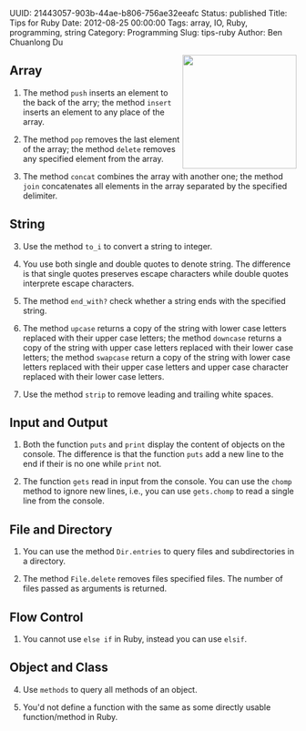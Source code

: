 UUID: 21443057-903b-44ae-b806-756ae32eeafc
Status: published
Title: Tips for Ruby
Date: 2012-08-25 00:00:00
Tags: array, IO, Ruby, programming, string
Category: Programming
Slug: tips-ruby
Author: Ben Chuanlong Du

<img src="http://dclong.github.io/media/ruby/ruby.png" height="200" width="200" align="right"/>

## Array

1. The method `push` inserts an element to the back of the arry; 
the method `insert` inserts an element to any place of the array.

2. The method `pop` removes the last element of the array;
the method `delete` removes any specified element from the array.

3. The method `concat` combines the array with another one;
the method `join` concatenates all elements in the array separated 
by the specified delimiter. 

## String

3. Use the method `to_i` to convert a string to integer.

2. You use both single and double quotes to denote string. 
The difference is that single quotes preserves 
escape characters while double quotes interprete escape characters.

3. The method `end_with?` check whether a string ends with the specified string.

4. The method `upcase` returns a copy of the string with lower case letters
replaced with their upper case letters; 
the method `downcase` returns a copy of the string with upper case letters 
replaced with their lower case letters;
the method `swapcase` return a copy of the string with lower case letters 
replaced with their upper case letters and upper case character replaced with 
their lower case letters. 

5. Use the method `strip` to remove leading and trailing white spaces.


## Input and Output

1. Both the function `puts` and `print` display the content of objects 
on the console. The difference is that the function `puts` add a new line
to the end if their is no one while `print` not.

2. The function `gets` read in input from the console. 
You can use the `chomp` method to ignore new lines,
i.e., you can use `gets.chomp` to read a single line from the console.

## File and Directory

1. You can use the method `Dir.entries` to query files and subdirectories
in a directory.

2. The method `File.delete` removes files specified files. 
The number of files passed as arguments is returned. 

## Flow Control

1. You cannot use `else if` in Ruby, instead you can use `elsif`.



## Object and Class
4. Use `methods` to query all methods of an object.

1. You'd not define a function with the same as some directly usable function/method in Ruby.

